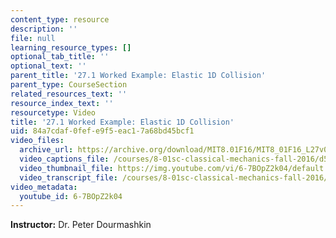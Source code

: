 ```yaml
---
content_type: resource
description: ''
file: null
learning_resource_types: []
optional_tab_title: ''
optional_text: ''
parent_title: '27.1 Worked Example: Elastic 1D Collision'
parent_type: CourseSection
related_resources_text: ''
resource_index_text: ''
resourcetype: Video
title: '27.1 Worked Example: Elastic 1D Collision'
uid: 84a7cdaf-0fef-e9f5-eac1-7a68bd45bcf1
video_files:
  archive_url: https://archive.org/download/MIT8.01F16/MIT8_01F16_L27v01_360p.mp4
  video_captions_file: /courses/8-01sc-classical-mechanics-fall-2016/d56363453cc859c5a3277dbbbd53a824_6-7BOpZ2k04.vtt
  video_thumbnail_file: https://img.youtube.com/vi/6-7BOpZ2k04/default.jpg
  video_transcript_file: /courses/8-01sc-classical-mechanics-fall-2016/07fafafc5ffff77918d10e35e3dc1733_6-7BOpZ2k04.pdf
video_metadata:
  youtube_id: 6-7BOpZ2k04
---
```


**Instructor:** Dr. Peter Dourmashkin